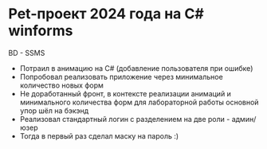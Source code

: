 # Pet-проект 2024 года на C# winforms

BD - SSMS
* Потраил в анимацию на C# (добавление пользователя при ошибке)
* Попробовал реализовать приложение через минимальное количество новых форм
* Не доработанный фронт, в контексте реализации анимаций и минимального количества форм для лабораторной работы основной упор шёл на бэкэнд
* Реализовал стандартный логин с разделением на две роли - админ/юзер
* Тогда в первый раз сделал маску на пароль :) 
